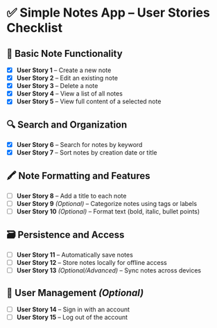 # ✅ Simple Notes App – User Stories Checklist

## 📄 Basic Note Functionality

- [x] **User Story 1** – Create a new note
- [X] **User Story 2** – Edit an existing note
- [X] **User Story 3** – Delete a note
- [X] **User Story 4** – View a list of all notes
- [X] **User Story 5** – View full content of a selected note

## 🔍 Search and Organization

- [X] **User Story 6** – Search for notes by keyword
- [X] **User Story 7** – Sort notes by creation date or title

## 🖍️ Note Formatting and Features

- [ ] **User Story 8** – Add a title to each note
- [ ] **User Story 9** *(Optional)* – Categorize notes using tags or labels
- [ ] **User Story 10** *(Optional)* – Format text (bold, italic, bullet points)

## 🗃️ Persistence and Access

- [ ] **User Story 11** – Automatically save notes
- [ ] **User Story 12** – Store notes locally for offline access
- [ ] **User Story 13** *(Optional/Advanced)* – Sync notes across devices

## 🔐 User Management *(Optional)*

- [ ] **User Story 14** – Sign in with an account
- [ ] **User Story 15** – Log out of the account
